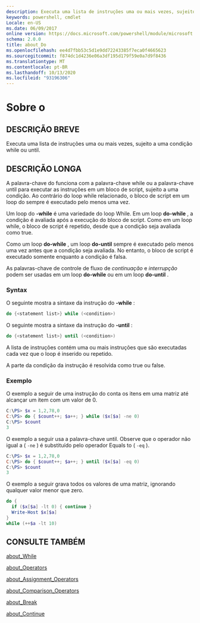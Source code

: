 ```yaml
---
description: Executa uma lista de instruções uma ou mais vezes, sujeito a uma condição while ou until.
keywords: powershell, cmdlet
Locale: en-US
ms.date: 06/09/2017
online version: https://docs.microsoft.com/powershell/module/microsoft.powershell.core/about/about_do?view=powershell-7&WT.mc_id=ps-gethelp
schema: 2.0.0
title: about_Do
ms.openlocfilehash: ee4d7fbb53c5d1e9dd72243385f7eca0f4665623
ms.sourcegitcommit: f874dc1d4236e06a3df195d179f59e0a7d9f8436
ms.translationtype: MT
ms.contentlocale: pt-BR
ms.lasthandoff: 10/13/2020
ms.locfileid: "93196306"
---
```

# <a name="about-do"></a>Sobre o

## <a name="short-description"></a>DESCRIÇÃO BREVE
Executa uma lista de instruções uma ou mais vezes, sujeito a uma condição while ou until.

## <a name="long-description"></a>DESCRIÇÃO LONGA

A palavra-chave do funciona com a palavra-chave while ou a palavra-chave until para executar as instruções em um bloco de script, sujeito a uma condição. Ao contrário do loop while relacionado, o bloco de script em um loop do sempre é executado pelo menos uma vez.

Um loop do **-while** é uma variedade do loop While. Em um loop **do-while** , a condição é avaliada após a execução do bloco de script. Como em um loop while, o bloco de script é repetido, desde que a condição seja avaliada como true.

Como um loop **do-while** , um loop **do-until** sempre é executado pelo menos uma vez antes que a condição seja avaliada. No entanto, o bloco de script é executado somente enquanto a condição é falsa.

As palavras-chave de controle de fluxo de *continuação* e *interrupção* podem ser usadas em um loop **do-while** ou em um loop **do-until** .

### <a name="syntax"></a>Syntax

O seguinte mostra a sintaxe da instrução do **-while** :

```powershell
do {<statement list>} while (<condition>)
```

O seguinte mostra a sintaxe da instrução do **-until** :

```powershell
do {<statement list>} until (<condition>)
```

A lista de instruções contém uma ou mais instruções que são executadas cada vez que o loop é inserido ou repetido.

A parte da condição da instrução é resolvida como true ou false.

### <a name="example"></a>Exemplo

O exemplo a seguir de uma instrução do conta os itens em uma matriz até alcançar um item com um valor de 0.

```powershell
C:\PS> $x = 1,2,78,0
C:\PS> do { $count++; $a++; } while ($x[$a] -ne 0)
C:\PS> $count
3
```

O exemplo a seguir usa a palavra-chave until. Observe que o operador não igual a ( `-ne` ) é substituído pelo operador Equals to ( `-eq` ).

```powershell
C:\PS> $x = 1,2,78,0
C:\PS> do { $count++; $a++; } until ($x[$a] -eq 0)
C:\PS> $count
3
```

O exemplo a seguir grava todos os valores de uma matriz, ignorando qualquer valor menor que zero.

```powershell
do {
  if ($x[$a] -lt 0) { continue }
  Write-Host $x[$a]
}
while (++$a -lt 10)
```

## <a name="see-also"></a>CONSULTE TAMBÉM

[about_While](about_While.md)

[about_Operators](about_Operators.md)

[about_Assignment_Operators](about_Assignment_Operators.md)

[about_Comparison_Operators](about_Comparison_Operators.md)

[about_Break](about_Break.md)

[about_Continue](about_Continue.md)
